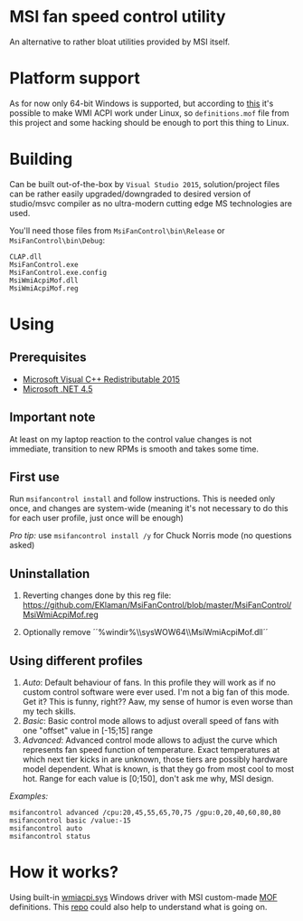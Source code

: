 # MSI fan speed control utility

An alternative to rather bloat utilities provided by MSI itself.

# Platform support

As for now only 64-bit Windows is supported, but according to [this](https://wiki.ubuntu.com/Kernel/Reference/WMI)
it's possible to make WMI ACPI work under Linux, so ``definitions.mof`` file from this project and some
hacking should be enough to port this thing to Linux.

# Building

Can be built out-of-the-box by ``Visual Studio 2015``, solution/project files can be rather easily upgraded/downgraded to desired
version of studio/msvc compiler as no ultra-modern cutting edge MS technologies are used.

You'll need those files from ``MsiFanControl\bin\Release`` or ``MsiFanControl\bin\Debug``:
```
CLAP.dll
MsiFanControl.exe
MsiFanControl.exe.config
MsiWmiAcpiMof.dll
MsiWmiAcpiMof.reg
```

# Using

## Prerequisites

* [Microsoft Visual C++ Redistributable 2015](https://www.microsoft.com/en-us/download/details.aspx?id=48145)
* [Microsoft .NET 4.5](https://www.microsoft.com/en-us/download/details.aspx?id=30653)

## Important note

At least on my laptop reaction to the control value changes is not immediate, transition
to new RPMs is smooth and takes some time.

## First use

Run ``msifancontrol install`` and follow instructions. This is needed only once, and changes are system-wide 
(meaning it's not necessary to do this for each user profile, just once will be enough)

_Pro tip:_ use ``msifancontrol install /y`` for Chuck Norris mode (no questions asked)

## Uninstallation

1. Reverting changes done by this reg file: https://github.com/EKlaman/MsiFanControl/blob/master/MsiFanControl/MsiWmiAcpiMof.reg

2. Optionally remove ´´%windir%\\\\sysWOW64\\\\MsiWmiAcpiMof.dll´´
## Using different profiles

1. _Auto_: Default behaviour of fans. In this profile they will work as if no custom control software were ever used.
   I'm not a big fan of this mode. Get it? This is funny, right?? Aaw, my sense of humor is even worse than my tech skills.
2. _Basic_: Basic control mode allows to adjust overall speed of fans with one "offset" value in [-15;15] range
3. _Advanced_: Advanced control mode allows to adjust the curve which represents fan speed function of temperature. 
   Exact temperatures at which next tier kicks in are unknown, those tiers are possibly hardware model dependent.
   What is known, is that they go from most cool to most hot. Range for each value is [0;150], don't ask me why, MSI design.

_Examples:_

```
msifancontrol advanced /cpu:20,45,55,65,70,75 /gpu:0,20,40,60,80,80
msifancontrol basic /value:-15
msifancontrol auto
msifancontrol status
```

# How it works?

Using built-in [wmiacpi.sys](https://msdn.microsoft.com/en-us/library/windows/hardware/dn614028(v=vs.85).aspx) 
Windows driver with MSI custom-made [MOF](https://msdn.microsoft.com/en-us/library/aa823192(v=vs.85).aspx) definitions.
This [repo](https://github.com/Microsoft/Windows-driver-samples/tree/master/wmi/wmiacpi) could also help to understand what is going on.

